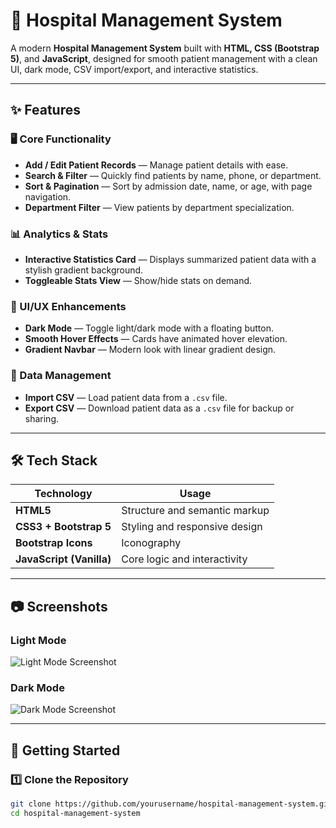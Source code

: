 # 🏥 Hospital Management System  

A modern **Hospital Management System** built with **HTML, CSS (Bootstrap 5)**, and **JavaScript**, designed for smooth patient management with a clean UI, dark mode, CSV import/export, and interactive statistics.  

---

## ✨ Features  

### 🖥 Core Functionality  
- **Add / Edit Patient Records** — Manage patient details with ease.  
- **Search & Filter** — Quickly find patients by name, phone, or department.  
- **Sort & Pagination** — Sort by admission date, name, or age, with page navigation.  
- **Department Filter** — View patients by department specialization.  

### 📊 Analytics & Stats  
- **Interactive Statistics Card** — Displays summarized patient data with a stylish gradient background.  
- **Toggleable Stats View** — Show/hide stats on demand.  

### 🌙 UI/UX Enhancements  
- **Dark Mode** — Toggle light/dark mode with a floating button.  
- **Smooth Hover Effects** — Cards have animated hover elevation.  
- **Gradient Navbar** — Modern look with linear gradient design.  

### 📂 Data Management  
- **Import CSV** — Load patient data from a `.csv` file.  
- **Export CSV** — Download patient data as a `.csv` file for backup or sharing.  

---

## 🛠 Tech Stack  

| Technology          | Usage                               |
|---------------------|-------------------------------------|
| **HTML5**           | Structure and semantic markup       |
| **CSS3 + Bootstrap 5** | Styling and responsive design      |
| **Bootstrap Icons** | Iconography                         |
| **JavaScript (Vanilla)** | Core logic and interactivity   |

---

## 📷 Screenshots  

### Light Mode  
![Light Mode Screenshot](light-mode.png)  

### Dark Mode  
![Dark Mode Screenshot](dark-mode.png)  

---

## 🚀 Getting Started  

### 1️⃣ Clone the Repository  
```bash
git clone https://github.com/yourusername/hospital-management-system.git
cd hospital-management-system
